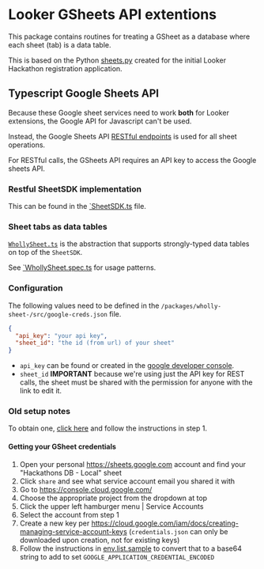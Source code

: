 # Looker GSheets API extentions

This package contains routines for treating a GSheet as a database where each sheet (tab) is a data table.

This is based on the Python [sheets.py](/examples/python/hackathon_app/sheets.py) created for the initial Looker Hackathon registration application.

## Typescript Google Sheets API

Because these Google sheet services need to work **both** for Looker extensions, the Google API for Javascript can't be used. 

Instead, the Google Sheets API [RESTful endpoints](https://developers.google.com/sheets/api/reference/rest) is used for all sheet operations. 

For RESTful calls, the GSheets API requires an API key to access the Google sheets API. 

### Restful SheetSDK implementation

This can be found in the [`SheetSDK.ts](src/SheetSDK.ts) file.

### Sheet tabs as data tables 

[`WhollySheet.ts`](src/WhollySheet.ts) is the abstraction that supports strongly-typed data tables on top of the `SheetSDK`.

See [`WhollySheet.spec.ts](src/WhollySheet.spec.ts) for usage patterns.


### Configuration

The following values need to be defined in the `/packages/wholly-sheet-/src/google-creds.json` file.

```json
{
  "api_key": "your api key",
  "sheet_id": "the id (from url) of your sheet"
}
```

- `api_key` can be found or created in the [google developer console](https://console.developers.google.com/).
- `sheet_id` **IMPORTANT** because we're using just the API key for REST calls, the sheet must be shared with the permission for anyone with the link to edit it.

### Old setup notes
To obtain one, [click here](https://developers.google.com/sheets/api/quickstart/js) and follow the instructions in step 1. 

#### Getting your GSheet credentials

1. Open your personal https://sheets.google.com account and find your "Hackathons DB - Local" sheet
1. Click `share` and see what service account email you shared it with
1. Go to https://console.cloud.google.com/
1. Choose the appropriate project from the dropdown at top
1. Click the upper left hamburger menu | Service Accounts
1. Select the account from step 1
1. Create a new key per https://cloud.google.com/iam/docs/creating-managing-service-account-keys (`credentials.json` can only be downloaded upon creation, not for existing keys)
1. Follow the instructions in [env.list.sample](/examples/python/hackathon_app/env.list.sample) to convert that to a base64 string to add to set `GOOGLE_APPLICATION_CREDENTIAL_ENCODED`
